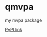 # qmvpa
my mvpa package 

<a href="https://pypi.python.org/pypi?%3Aaction=pkg_edit&name=qmvpa">PyPI link</a>
